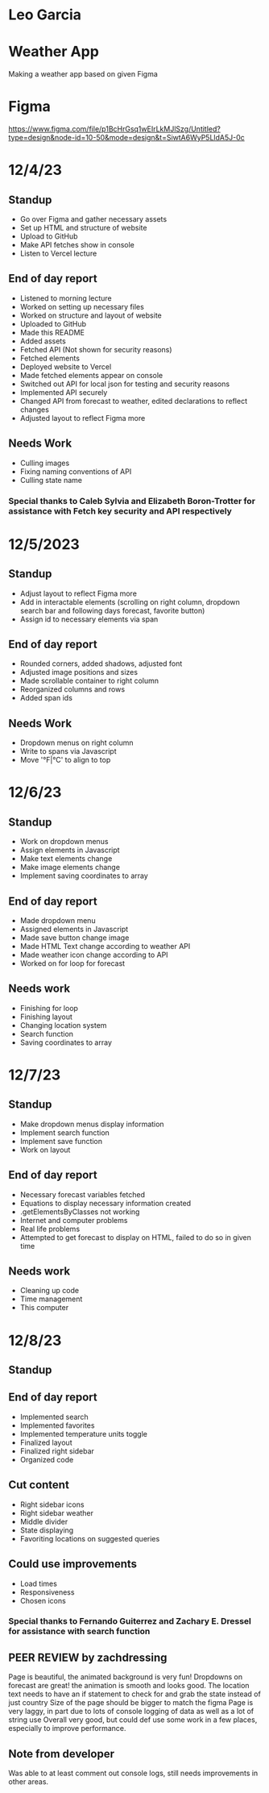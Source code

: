 # Leo Garcia

# Weather App

Making a weather app based on given Figma

# Figma

https://www.figma.com/file/p1BcHrGsq1wEIrLkMJlSzg/Untitled?type=design&node-id=10-50&mode=design&t=SiwtA6WyP5LldA5J-0c

#

# 12/4/23

## Standup

* Go over Figma and gather necessary assets
* Set up HTML and structure of website
* Upload to GitHub
* Make API fetches show in console
* Listen to Vercel lecture

## End of day report

* Listened to morning lecture
* Worked on setting up necessary files
* Worked on structure and layout of website
* Uploaded to GitHub
* Made this README
* Added assets
* Fetched API (Not shown for security reasons)
* Fetched elements
* Deployed website to Vercel
* Made fetched elements appear on console
* Switched out API for local json for testing and security reasons
* Implemented API securely
* Changed API from forecast to weather, edited declarations to reflect changes
* Adjusted layout to reflect Figma more

## Needs Work

* Culling images
* Fixing naming conventions of API
* Culling state name

### Special thanks to Caleb Sylvia and Elizabeth Boron-Trotter for assistance with Fetch key security and API respectively

#

# 12/5/2023

## Standup
* Adjust layout to reflect Figma more
* Add in interactable elements (scrolling on right column, dropdown search bar and following days forecast, favorite button)
* Assign id to necessary elements via span

## End of day report
* Rounded corners, added shadows, adjusted font
* Adjusted image positions and sizes
* Made scrollable container to right column
* Reorganized columns and rows
* Added span ids

## Needs Work

* Dropdown menus on right column
* Write to spans via Javascript
* Move '°F|°C' to align to top

#

# 12/6/23

## Standup
* Work on dropdown menus
* Assign elements in Javascript
* Make text elements change
* Make image elements change
* Implement saving coordinates to array

## End of day report
* Made dropdown menu
* Assigned elements in Javascript
* Made save button change image
* Made HTML Text change according to weather API
* Made weather icon change according to API
* Worked on for loop for forecast

## Needs work
* Finishing for loop
* Finishing layout
* Changing location system
* Search function
* Saving coordinates to array

#

# 12/7/23

## Standup
* Make dropdown menus display information
* Implement search function
* Implement save function
* Work on layout

## End of day report
* Necessary forecast variables fetched
* Equations to display necessary information created
* .getElementsByClasses not working
* Internet and computer problems
* Real life problems
* Attempted to get forecast to display on HTML, failed to do so in given time

## Needs work
* Cleaning up code
* Time management
* This computer

#

# 12/8/23

## Standup

## End of day report
* Implemented search
* Implemented favorites
* Implemented temperature units toggle
* Finalized layout
* Finalized right sidebar
* Organized code

## Cut content
* Right sidebar icons
* Right sidebar weather
* Middle divider
* State displaying
* Favoriting locations on suggested queries

## Could use improvements
* Load times
* Responsiveness
* Chosen icons

### Special thanks to Fernando Guiterrez and Zachary E. Dressel for assistance with search function

## PEER REVIEW by zachdressing
Page is beautiful, the animated background is very fun!
Dropdowns on forecast are great! the animation is smooth and looks good.
The location text needs to have an if statement to check for and grab the state instead of just country
Size of the page should be bigger to match the figma
Page is very laggy, in part due to lots of console logging of data as well as a lot of string use
Overall very good, but could def use some work in a few places, especially to improve performance.

## Note from developer
Was able to at least comment out console logs, still needs improvements in other areas.
